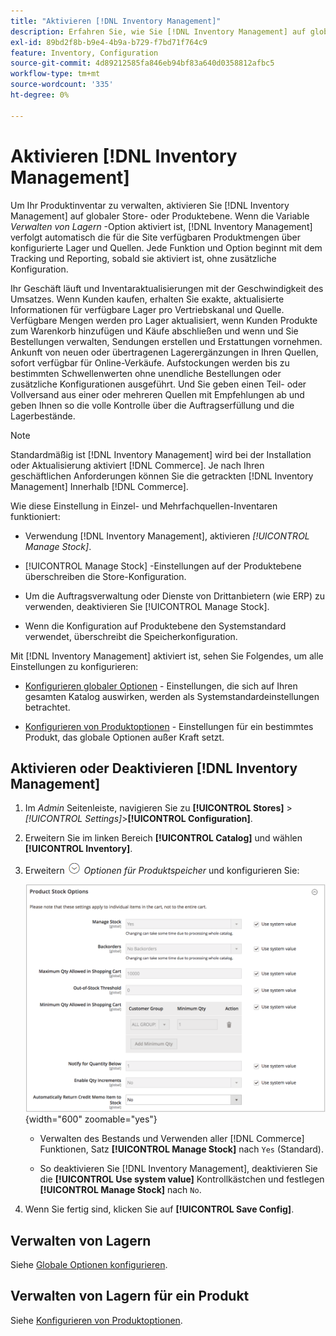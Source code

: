 ```yaml
---
title: "Aktivieren [!DNL Inventory Management]"
description: Erfahren Sie, wie Sie [!DNL Inventory Management] auf globaler Store- oder Produktebene.
exl-id: 89bd2f8b-b9e4-4b9a-b729-f7bd71f764c9
feature: Inventory, Configuration
source-git-commit: 4d89212585fa846eb94bf83a640d0358812afbc5
workflow-type: tm+mt
source-wordcount: '335'
ht-degree: 0%

---
```


# Aktivieren [!DNL Inventory Management]

Um Ihr Produktinventar zu verwalten, aktivieren Sie [!DNL Inventory Management] auf globaler Store- oder Produktebene. Wenn die Variable _Verwalten von Lagern_ -Option aktiviert ist, [!DNL Inventory Management] verfolgt automatisch die für die Site verfügbaren Produktmengen über konfigurierte Lager und Quellen. Jede Funktion und Option beginnt mit dem Tracking und Reporting, sobald sie aktiviert ist, ohne zusätzliche Konfiguration.

Ihr Geschäft läuft und Inventaraktualisierungen mit der Geschwindigkeit des Umsatzes. Wenn Kunden kaufen, erhalten Sie exakte, aktualisierte Informationen für verfügbare Lager pro Vertriebskanal und Quelle. Verfügbare Mengen werden pro Lager aktualisiert, wenn Kunden Produkte zum Warenkorb hinzufügen und Käufe abschließen und wenn und Sie Bestellungen verwalten, Sendungen erstellen und Erstattungen vornehmen. Ankunft von neuen oder übertragenen Lagerergänzungen in Ihren Quellen, sofort verfügbar für Online-Verkäufe. Aufstockungen werden bis zu bestimmten Schwellenwerten ohne unendliche Bestellungen oder zusätzliche Konfigurationen ausgeführt. Und Sie geben einen Teil- oder Vollversand aus einer oder mehreren Quellen mit Empfehlungen ab und geben Ihnen so die volle Kontrolle über die Auftragserfüllung und die Lagerbestände.

>[!NOTE]
>
>Standardmäßig ist [!DNL Inventory Management] wird bei der Installation oder Aktualisierung aktiviert [!DNL Commerce]. Je nach Ihren geschäftlichen Anforderungen können Sie die getrackten [!DNL Inventory Management] Innerhalb [!DNL Commerce].

Wie diese Einstellung in Einzel- und Mehrfachquellen-Inventaren funktioniert:

- Verwendung [!DNL Inventory Management], aktivieren _[!UICONTROL Manage Stock]_.

- [!UICONTROL Manage Stock] -Einstellungen auf der Produktebene überschreiben die Store-Konfiguration.

- Um die Auftragsverwaltung oder Dienste von Drittanbietern (wie ERP) zu verwenden, deaktivieren Sie [!UICONTROL Manage Stock].

- Wenn die Konfiguration auf Produktebene den Systemstandard verwendet, überschreibt die Speicherkonfiguration.

Mit [!DNL Inventory Management] aktiviert ist, sehen Sie Folgendes, um alle Einstellungen zu konfigurieren:

- [Konfigurieren globaler Optionen](global-options.md) - Einstellungen, die sich auf Ihren gesamten Katalog auswirken, werden als Systemstandardeinstellungen betrachtet.

- [Konfigurieren von Produktoptionen](product-options.md) - Einstellungen für ein bestimmtes Produkt, das globale Optionen außer Kraft setzt.

## Aktivieren oder Deaktivieren [!DNL Inventory Management]

1. Im _Admin_ Seitenleiste, navigieren Sie zu **[!UICONTROL Stores]** > _[!UICONTROL Settings]_>**[!UICONTROL Configuration]**.

1. Erweitern Sie im linken Bereich **[!UICONTROL Catalog]** und wählen **[!UICONTROL Inventory]**.

1. Erweitern ![Erweiterungsauswahl](../assets/icon-display-expand.png) _Optionen für Produktspeicher_ und konfigurieren Sie:

   ![Optionen für Produktspeicher](assets/config-catalog-inventory-product-stock-options.png){width="600" zoomable="yes"}

   - Verwalten des Bestands und Verwenden aller [!DNL Commerce] Funktionen, Satz **[!UICONTROL Manage Stock]** nach `Yes` (Standard).

   - So deaktivieren Sie [!DNL Inventory Management], deaktivieren Sie die **[!UICONTROL Use system value]** Kontrollkästchen und festlegen **[!UICONTROL Manage Stock]** nach `No`.

1. Wenn Sie fertig sind, klicken Sie auf **[!UICONTROL Save Config]**.

## Verwalten von Lagern

Siehe [Globale Optionen konfigurieren](global-options.md).

## Verwalten von Lagern für ein Produkt

Siehe [Konfigurieren von Produktoptionen](product-options.md).
